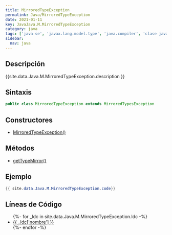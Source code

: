 ```yaml
---
title: MirroredTypeException
permalink: Java/MirroredTypeException
date: 2021-01-11
key: JavaJava.M.MirroredTypeException
category: java
tags: ['java se', 'javax.lang.model.type', 'java.compiler', 'clase java', 'Java 1.6']
sidebar: 
  nav: java
---
```


## Descripción
{{site.data.Java.M.MirroredTypeException.description }}

## Sintaxis
~~~java
public class MirroredTypeException extends MirroredTypesException
~~~

## Constructores
* [MirroredTypeException()](/Java/MirroredTypeException/MirroredTypeException/)

## Métodos
* [getTypeMirror()](/Java/MirroredTypeException/getTypeMirror)

## Ejemplo
~~~java
{{ site.data.Java.M.MirroredTypeException.code}}
~~~

## Líneas de Código
<ul>
{%- for _ldc in site.data.Java.M.MirroredTypeException.ldc -%}
   <li>
       <a href="{{_ldc['url'] }}">{{ _ldc['nombre'] }}</a>
   </li>
{%- endfor -%}
</ul>
